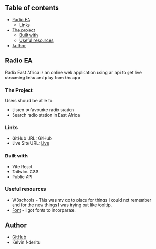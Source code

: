 ## Table of contents

- [Radio EA](#radio-ea)
  - [Links](#links)
- [The project](#the-project)
  - [Built with](#built-with)
  - [Useful resources](#useful-resources)
- [Author](#author)


## Radio EA
Radio East Africa is an online web application using an api to get live streaming links and play from the app

### The Project

Users should be able to:

- Listen to favourite radio station
- Search radio station in East Africa


### Links

- GitHub URL: [GitHub](https://github.com/carreuky/Radio-EA)
- Live Site URL: [Live](https://radio-ea-carreuky.vercel.app/)


### Built with

- Vite React
- Tailwind CSS
- Public API


### Useful resources

- [W3schools](https://www.w3schools.com) - This was my go to place for things I could not remember and for the new things I was trying out like tooltip.
- [Font](https://www.googlefonts.com) - I got fonts to incorparate.


## Author

- [GitHub](https://github.com/carreuky)
- Kelvin Nderitu
